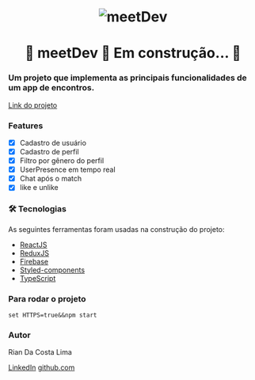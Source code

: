 <h1 align="center">
  <img alt="meetDev" title="meetDev" src="https://i.ibb.co/txkfdTZ/meet-Dev-Homepage.jpg" />
</h1>

<h1 align="center"> 
	🚧  meetDev 🚀 Em construção...  🚧
</h1>

### Um projeto que implementa as principais funcionalidades de um app de encontros.

[Link do projeto](https://meetdev.onrender.com/)

### Features

- [x] Cadastro de usuário
- [x] Cadastro de perfil
- [x] Filtro por gênero do perfil
- [x] UserPresence em tempo real
- [x] Chat após o match
- [x] like e unlike  

### 🛠 Tecnologias

As seguintes ferramentas foram usadas na construção do projeto:

- [ReactJS](https://pt-br.reactjs.org/)
- [ReduxJS](https://redux.js.org/)
- [Firebase](https://firebase.google.com)
- [Styled-components](https://styled-components.com/)
- [TypeScript](https://www.typescriptlang.org/)

### Para rodar o projeto

`set HTTPS=true&&npm start`

### Autor

Rian Da Costa Lima

[LinkedIn](https://www.linkedin.com/in/rian-lima-558799227/)
[github.com](https://github.com/RianLima29/)
